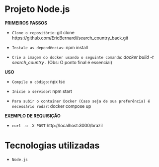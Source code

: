 # Projeto Node.js

<strong>PRIMEIROS PASSOS</strong>

- `Clone o repositório`: git clone https://github.com/EricBernardi/search_country_back.git

- `Instale as dependências`: npm install

- `Crie a imagem do docker usando o seguinte comando`: *docker build -t search_country .* (Obs: O ponto final é essencial)

<strong>USO</strong>

- `Compile o código`: npx tsc

- `Inicie o servidor`: npm start

- `Para subir o container Docker (Caso seja de sua preferência) é necessário rodar`: docker compose up

<strong>EXEMPLO DE REQUISIÇÃO</strong>

- `curl -u -X POST` http://localhost:3000/brazil


# Tecnologias utilizadas

- `Node.js`